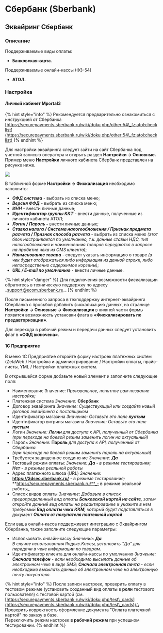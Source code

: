 # Сбербанк (Sberbank)

## Эквайринг Сбербанк

### Описание

Поддерживаемые виды оплаты:

* **Банковская карта.**

Поддерживаемые онлайн-кассы (ФЗ-54)

* **АТОЛ.**

### Настройка <a href="#nastroika" id="nastroika"></a>

#### Личный кабинет Mportal3 <a href="#lichnyi-kabinet-yandeks-kassa" id="lichnyi-kabinet-yandeks-kassa"></a>

{% hint style="info" %}
Рекомендуется предварительно ознакомиться с инструкцией от Сбербанка  [https://securepayments.sberbank.ru/wiki/doku.php/other:54\_fz:atol:checklist](https://securepayments.sberbank.ru/wiki/doku.php/other:54\_fz:atol:checklist)
{% endhint %}

Для настройки эквайринга следует зайти на сайт Сбербанка под учетной записью оператора и открыть раздел **Настройки → Основные.** Пример меню **Настройки** личного кабинета Сбербанк представлен на рисунке ниже.

![](<../../.gitbook/assets/image-1 (5).png>)

В табличной форме **Настройки → Фискализация** необходимо заполнить:

* _**ОФД система**_ - выбрать из списка меню;
* _**Версия ФФД**_ - выбрать из списка меню;
* _**ИНН**_ - внести личные данные;
* _**Идентификатор группы ККТ**_ - внести данные, полученные из личного кабинета АТОЛ;
* _**Логин / Пароль -**_ внести личные данные;
* _**Ставка налога / Система налогообложения / Признак предмета расчета / Признак способа расчета**_ - выбрать из списка меню _(этот блок настраивается по умолчанию, т.к. данные ставки НДС, тип налогообложения и наименования товаров передаются в запросе на пробитие чека из CMS клиента)_;
* _**Наименование товара**_ - следует указать информацию о товаре _(в чек будет отображаться либо информация из данной строки, либо непосредственно содержимое корзины)_;
* _**URL / E-mail по умолчанию**_ - внести личные данные.

{% hint style="danger" %}
Для подключения возможности фискализации обратитесь в техническую поддержку по адресу _support@ecom.sberbank.ru._
{% endhint %}

После письменного запроса в техподдержку интернет-эквайринга Сбербанка с просьбой добавить фискализацию данных, на странице **Настройки → Основные → Фискализация** в нижней части формы появится возможность установки флага в **«Фискализировать по предавторизации»**.

Для перехода в рабочий режим и передачи данных следует установить флаг в **«ОФД включена»**.

#### 1С Предприятие <a href="#id-1s-predpriyatie" id="id-1s-predpriyatie"></a>

В меню 1С Предприятие откройте форму настроек платежных систем (ZetaWeb / Настройка и администрирование / Настройки оплаты, прайс-листы, YML / Настройки платежных систем.

В открывшейся форме добавьте новый элемент и заполните следующие поля:

* Наименование Значение: _Произвольное, понятное вам название настройки;_
* Платежная система _Значение:_ **Сбербанк**
* Договор эквайринга _Значение: Существующий или создайте новый договор эквайринга с поставщиком_
* Идентификатор магазина _Значение: Оставьте это поле_ _**пустым**_
* Идентификатор витрины магазина _Значение: Оставьте это поле_ _**пустым**_
* Логин _Значение: **Логин** для доступа к API, полученный от Сбербанка_\
  _(при переходе на боевой режим заменить логин на актуальный)_
* Пароль _Значение:_ **Пароль** _для доступа к API, полученный от Сбербанка_\
  _(при переходе на боевой режим заменить пароль на актуальный)_
* Требуется защищенное соединение _Значение:_ _**Да**_
* Тестовый режим оплаты: _Значение:_ _**Да**_ _- в режиме тестирования;_ _**Нет**_ _- в режиме реальной работы_
* Адрес платежного шлюза (URL) _Значение:_ **https://3dsec.sberbank.ru/** _- в режиме тестирования;_ **https://securepayments.sberbank.ru/**_- в режиме реальной работы_
* Список видов оплаты _Значение: Добавьте в список предопределенный вид оплаты_ _**Банковской картой на сайте**, затем откройте данный вид оплаты на редактирование и укажите в нем требуемый_ _**Вид оплаты чека ККМ**, который будет подставляться в документ_ _**Оплата от покупателя платежной картой**_

Если ваша онлайн-касса поддерживает интеграцию с Эквайрингом Сбербанка, также заполните следующие параметры:

* Использовать онлайн-кассу _Значение:_ _**Да**_\
  _В случае использования Яндекс.Кассы, установить "Да" для передачи в чеке информации по товарам._
* Идентификатор клиента для онлайн-кассы по умолчанию _Значение:_ _**Сначала телефон**_ _- если необходимо высылать данные об электронном чеке в виде SMS;_ _**Сначала электронная почта**_ _- если необходимо высылать данные об электронном чеке на электронную почту покупателя._

{% hint style="info" %}
После записи настроек, проверить оплату в тестовом режиме (установить созданный вид оплаты в **роли** тестового пользователя) с тестовой картой (см.[https://securepayments.sberbank.ru/wiki/doku.php/test\_cards](https://securepayments.sberbank.ru/wiki/doku.php/test\_cards)).\
Проверить корректность оформление документа "Оплата платежной картой" по заказу в базе.\
Переключить режим настроек **в рабочий режим** при успешном тестировании.
{% endhint %}
